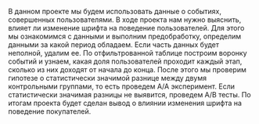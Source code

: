 В данном проекте мы будем использовать данные о событиях, совершенных пользователями. В ходе проекта нам нужно выяснить, влияет ли изменение шрифта на поведение пользователей. Для этого мы ознакомимся с данными и выполним предобработку, определим данными за какой период обладаем. Если часть данных будет неполной, удалим ее. По отфильтрованной таблице построим воронку событий и узнаем, какая доля пользователей проходит каждый этап, сколько из них доходят от начала до конца. После этого мы проверим гипотезе о статистически значимой разнице между двумя контрольными группами, то есть проведем А/А эксперимент. Если статистически значимая разницы не выявится, проведем А/В тесты. По итогам проекта будет сделан вывод о влиянии изменения шрифта на поведение покупателей.
